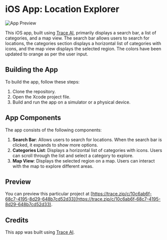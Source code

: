 # iOS App: Location Explorer

![App Preview](https://login.trace.zip/storage/v1/object/public/trace/10c6ab6f-68c7-4195-8d29-648b7cd52d33)

This iOS app, built using [Trace AI](https://trace.zip), primarily displays a search bar, a list of categories, and a map view. The search bar allows users to search for locations, the categories section displays a horizontal list of categories with icons, and the map view displays the selected region. The colors have been updated to orange as per the user input.

## Building the App

To build the app, follow these steps:

1. Clone the repository.
2. Open the Xcode project file.
3. Build and run the app on a simulator or a physical device.

## App Components

The app consists of the following components:

1. **Search Bar**: Allows users to search for locations. When the search bar is clicked, it expands to show more options.
2. **Categories List**: Displays a horizontal list of categories with icons. Users can scroll through the list and select a category to explore.
3. **Map View**: Displays the selected region on a map. Users can interact with the map to explore different areas.

## Preview

You can preview this particular project at [https://trace.zip/c/10c6ab6f-68c7-4195-8d29-648b7cd52d33](https://trace.zip/c/10c6ab6f-68c7-4195-8d29-648b7cd52d33).

## Credits

This app was built using [Trace AI](https://trace.zip).